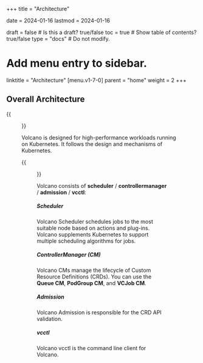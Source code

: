 +++
title =  "Architecture"


date = 2024-01-16
lastmod = 2024-01-16

draft = false  # Is this a draft? true/false
toc = true  # Show table of contents? true/false
type = "docs"  # Do not modify.

# Add menu entry to sidebar.
linktitle = "Architecture"
[menu.v1-7-0]
  parent = "home"
  weight = 2
+++

## Overall Architecture


{{<figure library="1" src="arch_1.png" title="Application scenarios of Volcano">}}


Volcano is designed for high-performance workloads running on Kubernetes. It follows the design and mechanisms of Kubernetes.


{{<figure library="1" src="arch_2.PNG" title="Volcano architecture">}}


Volcano consists of **scheduler** / **controllermanager** / **admission** / **vcctl**:

##### Scheduler
Volcano Scheduler schedules jobs to the most suitable node based on actions and plug-ins. Volcano supplements Kubernetes to support multiple scheduling algorithms for jobs.

##### ControllerManager (CM)
Volcano CMs manage the lifecycle of Custom Resource Definitions (CRDs). You can use the **Queue CM**, **PodGroup CM**, and **VCJob CM**.

##### Admission
Volcano Admission is responsible for the CRD API validation.

##### vcctl
Volcano vcctl is the command line client for Volcano. 
